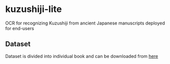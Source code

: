 # kuzushiji-lite
OCR for recognizing Kuzushiji from ancient Japanese manuscripts deployed for end-users

## Dataset
Dataset is divided into individual book  and can be downloaded from [here](http://codh.rois.ac.jp/char-shape/book/)

